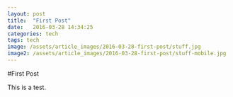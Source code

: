 ```yaml
---
layout: post
title:  "First Post"
date:   2016-03-28 14:34:25
categories: tech
tags: tech
image: /assets/article_images/2016-03-28-first-post/stuff.jpg
image2: /assets/article_images/2016-03-28-first-post/stuff-mobile.jpg
---
```

#First Post

This is a test.


